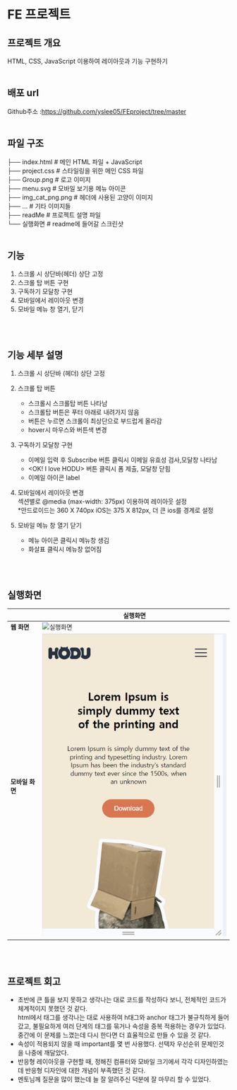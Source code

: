 # FE 프로젝트
## 프로젝트 개요
HTML, CSS, JavaScript 이용하여 레이아웃과 기능 구현하기
 <br> <br> 

## 배포 url
Github주소 :https://github.com/yslee05/FEproject/tree/master
 <br> <br> 

## 파일 구조
├── index.html               # 메인 HTML 파일 + JavaScript  
├── project.css              # 스타일링을 위한 메인 CSS 파일  
├── Group.png            # 로고 이미지  
├── menu.svg             # 모바일 보기용 메뉴 아이콘  
├── img_cat_png.png      # 헤더에 사용된 고양이 이미지  
├── ...                  # 기타 이미지들  
├── readMe                    # 프로젝트 설명 파일  
└── 실행화면            #  readme에 들어갈 스크린샷
<br> <br> 

## 기능
1. 스크롤 시 상단바(헤더) 상단 고정
2. 스크롤 탑 버튼 구현
3. 구독하기 모달창 구현
4. 모바일에서 레이아웃 변경
5. 모바일 메뉴 창 열기, 닫기
   
<br> <br>  
## 기능 세부 설명
1. 스크롤 시 상단바 (헤더) 상단 고정 
 
2. 스크롤 탑 버튼
   - 스크롤시 스크롤탑 버튼 나타남     
   - 스크롤탑 버튼은 푸터 아래로 내려가지 않음      
   - 버튼은 누르면 스크롤이 최상단으로 부드럽게 올라감
   - hover시 마우스와 버튼색 변경
  
3. 구독하기 모달창 구현
   - 이메일 입력 후 Subscribe 버튼 클릭시 이메일 유효성 검사,모달창 나타남  
   - <OK! I love HODU> 버튼 클릭시 폼 제출, 모달창 닫힘
   - 이메일 아이콘 label

4. 모바일에서 레이아웃 변경    
   섹션별로 @media (max-width: 375px) 이용하여 레이아웃 설정   
   *안드로이드는 360 X 740px  iOS는 375 X 812px, 더 큰 ios를 경계로 설정

5. 모바일 메뉴 창 열기 닫기
   - 메뉴 아이콘 클릭시 메뉴창 생김
   - 화살표 클릭시 메뉴창 없어짐

<br> <br>  

## 실행화면
|                | 실행화면                                           |
|----------------|---------------------------------------------------|
| **웹 화면**    | ![실행화면](./실행화면/웹움짤.gif)                |  
| **모바일 화면**| ![실행화면](./실행화면/모바일움짤.gif)            |

     
<br> <br> 
## 프로젝트 회고
- 초반에 큰 틀을 보지 못하고 생각나는 대로 코드를 작성하다 보니, 전체적인 코드가 체계적이지 못했던 것 같다.   
html에서 태그를 생각나는 대로 사용하여 h태그와 anchor 태그가 불규칙하게 들어갔고, 불필요하게 여러 단계의 태그를 묶거나 속성을 중복 적용하는 경우가 있었다.   
중간에 이 문제를 느꼈는데 다시 한다면 더 효율적으로 만들 수 있을 것 같다.  
- 속성이 적용되지 않을 때 important를 몇 번 사용했다. 선택자 우선순위 문제인것을 나중에 깨달았다.  
- 반응형 레이아웃을 구현할 때, 정해진 컴퓨터와 모바일 크기에서 각각 디자인하였는데 반응형 디자인에 대한 개념이 부족했던 것 같다.
- 멘토님께 질문을 많이 했는데 늘 잘 알려주신 덕분에 잘 마무리 할 수 있었다.


